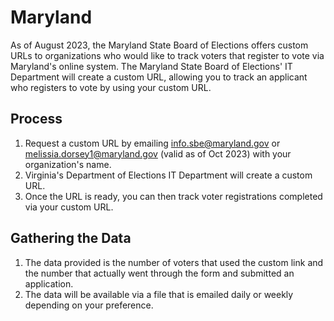 # Maryland

As of August 2023, the Maryland State Board of Elections offers custom URLs to organizations
who would like to track voters that register to vote via Maryland's online system. 
The Maryland State Board of Elections' IT Department will create a custom URL,
allowing you to track an applicant who registers to vote by using your custom URL.

## Process

1. Request a custom URL by emailing info.sbe@maryland.gov or melissia.dorsey1@maryland.gov (valid as of Oct 2023) with your organization's name.
2. Virginia's Department of Elections IT Department will create a custom URL.
3. Once the URL is ready, you can then track voter registrations completed via your custom URL.

## Gathering the Data

1. The data provided is the number of voters that used the custom link and the number that actually went through the form and submitted an application.
2. The data will be available via a file that is emailed daily or weekly depending on your preference.